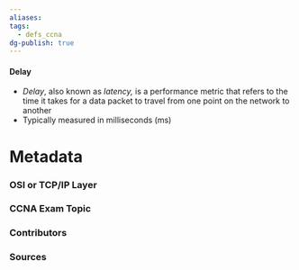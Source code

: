 ```yaml
---
aliases: 
tags:
  - defs_ccna
dg-publish: true
---
```

#### Delay
- *Delay*, also known as *latency,* is a performance metric that refers to the time it takes for a data packet to travel from one point on the network to another
- Typically measured in milliseconds (ms)







# Metadata
### OSI or TCP/IP Layer

### CCNA Exam Topic

### Contributors

### Sources

